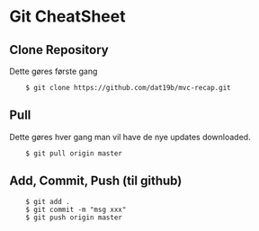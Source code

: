 <!-- JS use if these pages are used as githubpages. can be deleted if used elsewhere -->
<script src="https://code.jquery.com/jquery-3.2.1.min.js"></script>
<script src="script.js"></script>

# Git CheatSheet 

## Clone Repository
Dette gøres første gang

````
	$ git clone https://github.com/dat19b/mvc-recap.git
````
## Pull
Dette gøres hver gang man vil have de nye updates downloaded.

````
	$ git pull origin master
````


## Add, Commit, Push (til github)
````
	$ git add .
	$ git commit -m "msg xxx"
	$ git push origin master

````



